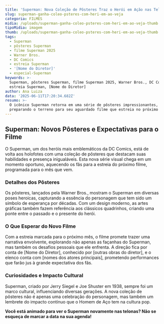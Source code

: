 ```yaml
---
title: 'Superman: Nova Coleção de Pôsteres Traz o Herói em Ação nas Telonas'
slug: superman-ganha-coleo-psteres-com-heri-em-ao-veja
categoria: FILMES
midia: /uploads/superman-ganha-coleo-psteres-com-heri-em-ao-veja-thumb.png
tipoMidia: imagem
thumb: /uploads/superman-ganha-coleo-psteres-com-heri-em-ao-veja-thumb.png
tags:
  - Superman
  - pôsteres Superman
  - filme Superman 2025
  - Warner Bros.
  - DC Comics
  - estreia Superman
  - '[Nome do Diretor]'
  - especial-Superman
keywords: >-
  Superman, pôsteres Superman, filme Superman 2025, Warner Bros., DC Comics,
  estreia Superman, [Nome do Diretor]
author: Ana Luiza
data: '2025-06-11T17:20:34.682Z'
resumo: >-
  O icônico Superman retorna em uma série de pôsteres impressionantes,
  preparando o terreno para seu aguardado filme que estreia no próximo mês.
---
```


## Superman: Novos Pôsteres e Expectativas para o Filme

O Superman, um dos heróis mais emblemáticos da DC Comics, está de volta aos holofotes com uma coleção de pôsteres que destacam suas habilidades e presença inigualáveis. Esta nova série visual chega em um momento oportuno, aquecendo os fãs para a estreia do próximo filme, programada para o mês que vem.

### Detalhes dos Pôsteres

Os pôsteres, lançados pela Warner Bros., mostram o Superman em diversas poses heroicas, capturando a essência do personagem que tem sido um símbolo de esperança por décadas. Com um design moderno, as artes gráficas também fazem referência aos clássicos quadrinhos, criando uma ponte entre o passado e o presente do herói.

### O Que Esperar do Novo Filme

Com a estreia marcada para o próximo mês, o filme promete trazer uma narrativa envolvente, explorando não apenas as façanhas do Superman, mas também os desafios pessoais que ele enfrenta. A direção fica por conta de [Nome do Diretor], conhecido por [outras obras do diretor], e o elenco conta com [nomes dos atores principais], prometendo performances que farão jus à grande expectativa dos fãs.

### Curiosidades e Impacto Cultural

Superman, criado por Jerry Siegel e Joe Shuster em 1938, sempre foi um marco cultural, influenciando diversas gerações. A nova coleção de pôsteres não é apenas uma celebração do personagem, mas também um lembrete do impacto contínuo que o Homem de Aço tem na cultura pop.

**Você está animado para ver o Superman novamente nas telonas? Não se esqueça de marcar a data na sua agenda!**

